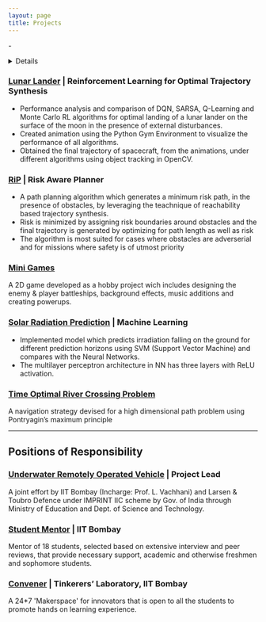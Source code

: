 ```yaml
---
layout: page
title: Projects
---
```

-<details>
### <summary>[Research Assistant](https://mornik.web.illinois.edu/research/group/) | Welfare Maximization Algorithm for Solving Budget-Constrained Multi-Component POMDPs</summary>

    -   An algorithm for optimal policy synthesis for very large state space multi-component POMDPs within a budget. 
    -   Motivated by the problem of finding optimal maintenance and inspection policies for a group of infrastructure components.
    -   Developed a simulator in Julia for simulating the component-POMDP and solving it using the POMCP algorithm.
    -   Devised an optimal budget distribution algorithm and increased computational feasibility and efficiency of the optimal policy synthesis.
</details>

### [Lunar Lander](https://github.com/Manavvora/Lunar_RL) | Reinforcement Learning for Optimal Trajectory Synthesis

-   Performance analysis and comparison of DQN, SARSA, Q-Learning and Monte Carlo RL algorithms for optimal landing of a lunar lander on the surface of the moon in the presence of external disturbances.
-   Created animation using the Python Gym Environment to visualize the performance of all algorithms.
-   Obtained the final trajectory of spacecraft, from the animations, under different algorithms using object tracking in OpenCV.

### [RiP](https://github.com/Manavvora/RiP_Planner) | Risk Aware Planner

-   A path planning algorithm which generates a minimum risk path, in the presence of obstacles, by leveraging the teachnique of reachability based trajectory synthesis.
-   Risk is minimized by assigning risk boundaries around obstacles and the final trajectory is generated by optimizing for path length as well as risk
-   The algorithm is most suited for cases where obstacles are adverserial and for missions where safety is of utmost priority

### [Mini Games](https://github.com/nakulrandad/Games)

A 2D game developed as a hobby project wich includes designing the enemy & player battleships, background effects, music additions and creating powerups.

### [Solar Radiation Prediction](https://docs.google.com/presentation/d/1cYWwQR02r17Bgc7hXHiDjqEfJLtR3x6AE6GK5HvttNw/edit?usp=sharing) | Machine Learning

-   Implemented model which predicts irradiation falling on the ground for different prediction horizons using SVM (Support Vector Machine) and compares with the Neural Networks.
-   The multilayer perceptron architecture in NN has three layers with ReLU activation.

### [Time Optimal River Crossing Problem](https://github.com/nakulrandad/Optimal-Control-Theory)

A navigation strategy devised for a high dimensional path problem using Pontryagin’s maximum principle

---

## Positions of Responsibility

### [Underwater Remotely Operated Vehicle]() | Project Lead

A joint effort by IIT Bombay (Incharge: Prof. L. Vachhani) and Larsen & Toubro Defence under IMPRINT IIC scheme by Gov. of India through Ministry of Education and Dept. of Science and Technology.

### [Student Mentor](https://smp.gymkhana.iitb.ac.in/) | IIT Bombay
Mentor of 18 students, selected based on extensive interview and peer reviews, that provide necessary support, academic and otherwise freshmen and sophomore students.

### [Convener](https://www.facebook.com/tinkererIITB/) | Tinkerers’ Laboratory, IIT Bombay
A 24*7 'Makerspace' for innovators that is open to all the students to promote hands on learning experience.
